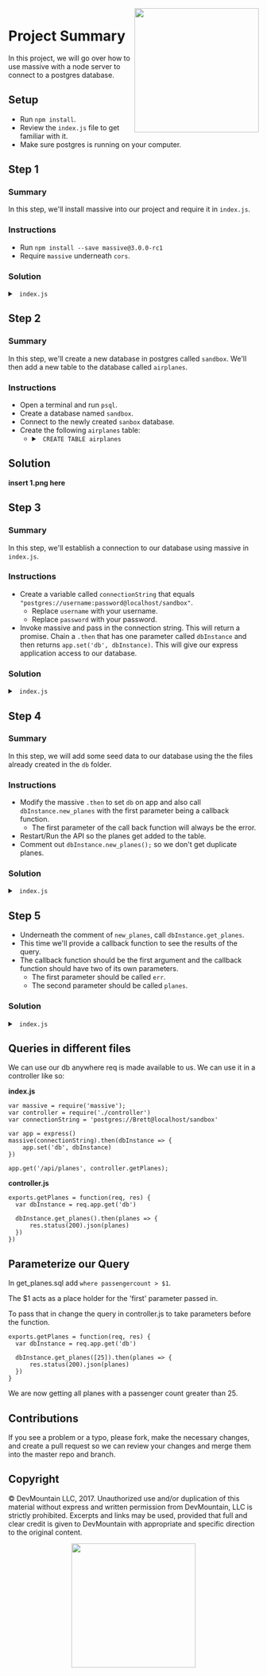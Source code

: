 <img src="https://devmounta.in/img/logowhiteblue.png" width="250" align="right">

# Project Summary

In this project, we will go over how to use massive with a node server to connect to a postgres database.

## Setup

* Run `npm install`.
* Review the `index.js` file to get familiar with it.
* Make sure postgres is running on your computer.

## Step 1

### Summary

In this step, we'll install massive into our project and require it in `index.js`.

### Instructions

* Run `npm install --save massive@3.0.0-rc1`
* Require `massive` underneath `cors`.

### Solution

<details>

<summary> <code> index.js </code> </summary>

```js
const express = require('express');
const bodyParser = require('body-parser');
const cors = require('cors');
const massive = require('massive');

const app = module.exports = express();
app.use( bodyParser.json() );
app.use( cors() );

const port = 3000;
app.listen('3000', () => { console.log(`Server listening on port ${port}`) } );
```

</details> 

## Step 2

### Summary

In this step, we'll create a new database in postgres called `sandbox`. We'll then add a new table to the database called `airplanes`.

### Instructions

* Open a terminal and run `psql`.
* Create a database named `sandbox`.
* Connect to the newly created `sanbox` database.
* Create the following `airplanes` table:
  * <details>
    
    <summary> <code> CREATE TABLE airplanes </code> </summary>
    
    ```sql
    CREATE TABLE airplanes (
      PlaneID SERIAL PRIMARY KEY NOT NULL,
      PlaneType varchar(40) NOT NULL,
      PassengerCount integer NOT NULL
    );
    ```
    
    </details>

## Solution

<b> insert 1.png here </b>

## Step 3

### Summary

In this step, we'll establish a connection to our database using massive in `index.js`.

### Instructions

* Create a variable called `connectionString` that equals `"postgres://username:password@localhost/sandbox"`.
  * Replace `username` with your username.
  * Replace `password` with your password.
* Invoke massive and pass in the connection string. This will return a promise. Chain a `.then` that has one parameter called `dbInstance` and then returns `app.set('db', dbInstance)`. This will give our express application access to our database.

### Solution

<details>

<summary> <code> index.js </code> </summary>

```js
const express = require('express');
const bodyParser = require('body-parser');
const cors = require('cors');
const massive = require('massive');
const connectionString = "postgres://jameslemire@localhost/sandbox";

const app = module.exports = express();
massive( connectionString ).then( dbInstance => app.set('db', dbInstance) );

app.use( bodyParser.json() );
app.use( cors() );

const port = 3000;
app.listen('3000', () => { console.log(`Server listening on port ${port}`) } );
```

</details>

## Step 4

### Summary

In this step, we will add some seed data to our database using the the files already created in the `db` folder.

### Instructions

* Modify the massive `.then` to set `db` on app and also call `dbInstance.new_planes` with the first parameter being a callback function.
  * The first parameter of the call back function will always be the error.
* Restart/Run the API so the planes get added to the table.
* Comment out `dbInstance.new_planes();` so we don't get duplicate planes.

### Solution

<details>

<summary> <code> index.js </code> </summary>

```js
const express = require('express');
const bodyParser = require('body-parser');
const cors = require('cors');
const massive = require('massive');
const connectionString = "postgres://jameslemire@localhost/sandbox";

const app = module.exports = express();
massive( connectionString ).then( dbInstance => {
  app.set('db', dbInstance);

  // dbInstance.new_planes();
});

app.use( bodyParser.json() );
app.use( cors() );

const port = 3000;
app.listen('3000', () => { console.log(`Server listening on port ${port}`) } );
```

</details>

## Step 5

* Underneath the comment of `new_planes`, call `dbInstance.get_planes`.
* This time we'll provide a callback function to see the results of the query.
* The callback function should be the first argument and the callback function should have two of its own parameters.
  * The first parameter should be called `err`.
  * The second parameter should be called `planes`.

### Solution

<details>

<summary> <code> index.js </code> </summary>

```js
const express = require('express');
const bodyParser = require('body-parser');
const cors = require('cors');
const massive = require('massive');
const connectionString = "postgres://jameslemire@localhost/sandbox";

const app = module.exports = express();
massive( connectionString ).then( dbInstance => {
  app.set('db', dbInstance);

  // dbInstance.new_planes();
  dbInstance.get_planes( (err, planes) => { consol.log(err, planes); } );
});

app.use( bodyParser.json() );
app.use( cors() );

const port = 3000;
app.listen('3000', () => { console.log(`Server listening on port ${port}`) } );
```

</details>

## Queries in different files

We can use our db anywhere req is made available to us. We can use it in a controller like so:

__index.js__


```
var massive = require('massive');
var controller = require('./controller')
var connectionString = 'postgres://Brett@localhost/sandbox'

var app = express()
massive(connectionString).then(dbInstance => {
    app.set('db', dbInstance)
})

app.get('/api/planes', controller.getPlanes);

```

__controller.js__
```
exports.getPlanes = function(req, res) {
  var dbInstance = req.app.get('db')

  dbInstance.get_planes().then(planes => {
      res.status(200).json(planes)
  })
})
```


## Parameterize our Query

In get_planes.sql add `where passengercount > $1`.

The $1 acts as a place holder for the 'first' parameter passed in.

To pass that in change the query in controller.js to take parameters before the function.

```
exports.getPlanes = function(req, res) {
  var dbInstance = req.app.get('db')

  dbInstance.get_planes([25]).then(planes => {
      res.status(200).json(planes)
  })
}
```        

We are now getting all planes with a passenger count greater than 25.

## Contributions

If you see a problem or a typo, please fork, make the necessary changes, and create a pull request so we can review your changes and merge them into the master repo and branch.

## Copyright

© DevMountain LLC, 2017. Unauthorized use and/or duplication of this material without express and written permission from DevMountain, LLC is strictly prohibited. Excerpts and links may be used, provided that full and clear credit is given to DevMountain with appropriate and specific direction to the original content.

<p align="center">
<img src="https://devmounta.in/img/logowhiteblue.png" width="250">
</p>

